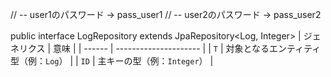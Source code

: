 // -- user1のパスワード → pass_user1
// -- user2のパスワード → pass_user2
	
public interface LogRepository extends JpaRepository<Log, Integer>
| ジェネリクス | 意味                    |
| ------ | --------------------- |
| `T`    | 対象となるエンティティ型（例：`Log`） |
| `ID`   | 主キーの型（例：`Integer`）    |
	